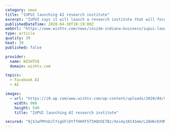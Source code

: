 ```yaml
---
category: news
title: "IUPUI launching AI research institute"
excerpt: "IUPUI says it will launch a research institute that will focus on developing artificial intelligence technologies, programs and applications."
publishedDateTime: 2020-04-30T18:19:00Z
webUrl: "https://www.wishtv.com/news/inside-indiana-business/iupui-launching-ai-research-institute/"
type: article
quality: 39
heat: 39
published: false

provider:
  name: WISHTV8
  domain: wishtv.com

topics:
  - Facebook AI
  - AI

images:
  - url: "https://i0.wp.com/www.wishtv.com/wp-content/uploads/2020/04/Shaiofen-Fang-IUPUI.jpg?fit=960%2C540&#038;ssl=1"
    width: 960
    height: 540
    title: "IUPUI launching AI research institute"

secured: "9jXJwFMYnbJlYsgGFiDtTfHHXF5TIHQUSE7Bz/Xeimy3At41mm/LZAH6cKX9MurA1gZ2YToInWLJJomsHdqFSEwLqXybMFdU2wA+SK54XRxfThmtAsMOO/6dEGiQFLIUXjOEIC3oCpTw4xXaPSTY7o5OMZ3yANMPKjvpfjpqnB/7U7BKbn7ogo7Eu1g8pnFWuy5akPR10LD0CJ5GIU9s+Vrl6X6TuMqqp3LuJNkW8v0bltg6RtM/3+JxJr4B6v4Xa9xzF2z5iuiOX2jQZL5hkCPFGxouOANrErEaNWX4ymrTIth0fokDiAgP9M99Hi9XsPmve8JDJzk5lAkyyxELMwWjn0fZnaJGpMEp0X3ZARVADPqzbCIf9+zmEmOg4P1AZqHsc+SAbB+5xatJTr/d+u+QtL4RGNhz31u7uWaZ0JXYyIJ7rre91OdHYmnsprLZD9045w8ZvWAYl1U0KjPly5Tq33/go8V59TZkbk170qE=;PnQ5XEUZ+FNyRzSnUS6vNQ=="
---
```


